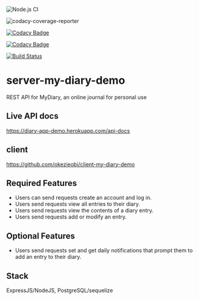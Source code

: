![Node.js CI](https://github.com/okezieobi/server-my-diary-demo/workflows/Node.js%20CI/badge.svg)

![codacy-coverage-reporter](https://github.com/okezieobi/server-my-diary-demo/workflows/codacy-coverage-reporter/badge.svg)

[![Codacy Badge](https://app.codacy.com/project/badge/Grade/e2a36127ce3f408ab4428a57b7008534)](https://www.codacy.com/gh/okezieobi/server-my-diary-demo/dashboard?utm_source=github.com&amp;utm_medium=referral&amp;utm_content=okezieobi/server-my-diary-demo&amp;utm_campaign=Badge_Grade)

[![Codacy Badge](https://app.codacy.com/project/badge/Coverage/e2a36127ce3f408ab4428a57b7008534)](https://www.codacy.com/gh/okezieobi/server-my-diary-demo/dashboard?utm_source=github.com&utm_medium=referral&utm_content=okezieobi/server-my-diary-demo&utm_campaign=Badge_Coverage)

[![Build Status](https://travis-ci.com/okezieobi/server-my-diary-demo.svg?branch=main)](https://travis-ci.com/okezieobi/server-my-diary-demo)

# server-my-diary-demo
REST API for MyDiary, an online journal for personal use

## Live API docs
https://diary-app-demo.herokuapp.com/api-docs

## client
https://github.com/okezieobi/client-my-diary-demo

## Required Features
- Users can send requests create an account and log in.
- Users send requests view all entries to their diary.
- Users send requests view the contents of a diary entry.
- Users send requests add or modify an entry.
## Optional Features
- Users send requests set and get daily notifications that prompt them to add an entry to their diary.

## Stack
ExpressJS/NodeJS, PostgreSQL/sequelize
